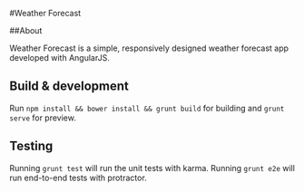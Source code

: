 #Weather Forecast 

##About

Weather Forecast is a simple, responsively designed weather forecast app developed with AngularJS.

## Build & development

Run `npm install && bower install && grunt build` for building and `grunt serve` for preview.

## Testing

Running `grunt test` will run the unit tests with karma. Running `grunt e2e` will run end-to-end tests with protractor.
